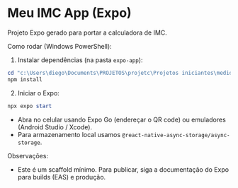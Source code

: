 # Meu IMC App (Expo)

Projeto Expo gerado para portar a calculadora de IMC.

Como rodar (Windows PowerShell):

1. Instalar dependências (na pasta `expo-app`):

```powershell
cd "c:\Users\diego\Documents\PROJETOS\projetc\Projetos iniciantes\medidor de imc\expo-app"
npm install
```

2. Iniciar o Expo:

```powershell
npx expo start
```

- Abra no celular usando Expo Go (endereçar o QR code) ou emuladores (Android Studio / Xcode).
- Para armazenamento local usamos `@react-native-async-storage/async-storage`.

Observações:
- Este é um scaffold mínimo. Para publicar, siga a documentação do Expo para builds (EAS) e produção.
